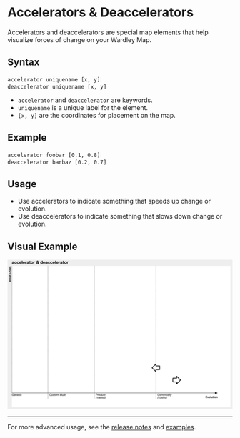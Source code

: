 # Accelerators & Deaccelerators

Accelerators and deaccelerators are special map elements that help visualize forces of change on your Wardley Map.

## Syntax

```
accelerator uniquename [x, y]
deaccelerator uniquename [x, y]
```

- `accelerator` and `deaccelerator` are keywords.
- `uniquename` is a unique label for the element.
- `[x, y]` are the coordinates for placement on the map.

## Example

```
accelerator foobar [0.1, 0.8]
deaccelerator barbaz [0.2, 0.7]
```

## Usage
- Use accelerators to indicate something that speeds up change or evolution.
- Use deaccelerators to indicate something that slows down change or evolution.

## Visual Example

![Accelerators & Deaccelerators Example](/img/accelerator-deaccelerator.png)

---

For more advanced usage, see the [release notes](/blog/2024-01-01-release-note/) and [examples](/docs/examples#accelerators--deaccelerators).

